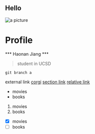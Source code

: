 ## Hello
![a picture](https://myoctocat.com/assets/images/base-octocat.svg)
# Profile
*** Haonan Jiang ***
> student in UCSD
```
git branch a
```
external link [corgi](https://images.app.goo.gl/DNHbU6v1sWYoiJjk6)
[section link](#Profile)
[relative link](README.md)
- movies
- books
1. movies
2. books
- [x] movies
- [ ] books